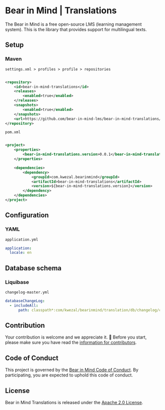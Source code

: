 # Bear in Mind | Translations

The Bear in Mind is a free open-source LMS (learning management system). This is the library that provides support for
multilingual texts.

## Setup

### Maven

`settings.xml > profiles > profile > repositories`

```xml

<repository>
    <id>bear-in-mind-translations</id>
    <releases>
        <enabled>true</enabled>
    </releases>
    <snapshots>
        <enabled>true</enabled>
    </snapshots>
    <url>https://github.com/bear-in-mind-lms/bear-in-mind-translations/raw/mvn-artifact</url>
</repository>
```

`pom.xml`

```xml

<project>
    <properties>
        <bear-in-mind-translations.version>0.0.1</bear-in-mind-translations.version>
    </properties>

    <dependencies>
        <dependency>
            <groupId>com.kwezal.bearinmind</groupId>
            <artifactId>bear-in-mind-translations</artifactId>
            <version>${bear-in-mind-translations.version}</version>
        </dependency>
    </dependencies>
</project>
```

## Configuration

### YAML

`application.yml`

```yaml
application:
  locale: en
```

## Database schema

### Liquibase

`changelog-master.yml`

```yaml
databaseChangeLog:
  - includeAll:
      path: classpath*:com/kwezal/bearinmind/translation/db/changelog/changes
```

## Contribution

Your contribution is welcome and we appreciate it. 💝 Before you start, please make sure you have read
the [information for contributors][contributing].

## Code of Conduct

This project is governed by the [Bear in Mind Code of Conduct][conduct]. By participating, you are expected to uphold
this code of conduct.

## License

Bear in Mind Translations is released under the [Apache 2.0 License][license].

[contributing]: https://github.com/bear-in-mind-lms/bear-in-mind-core/blob/main/CONTRIBUTING.md

[conduct]: https://github.com/bear-in-mind-lms/bear-in-mind-core/blob/main/CODE_OF_CONDUCT.md

[license]: https://www.apache.org/licenses/LICENSE-2.0